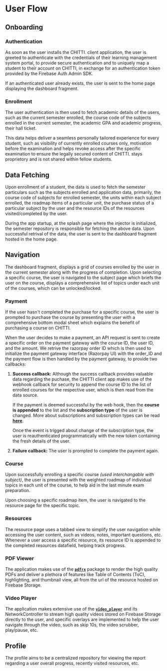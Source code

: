 # User Flow

## Onboarding

### Authentication

As soon as the user installs the CHITTI. client application, the user is greeted to authenticate with the credentials of their learning management system portal, to provide secure authentication and to uniquely map a student to their account on CHITTI, in exchange for an authentication token provided by the Firebase Auth Admin SDK.

If an authenticated user already exists, the user is sent to the home page displaying the dashboard fragment.

### Enrollment

The user authentication is then used to fetch academic details of the users, such as the current semester enrolled, the course code of the subjects enrolled in the current semester, the academic GPA and academic progress, their hall ticket.

This data helps deliver a seamless personally tailored experience for every student, such as visibility of currently enrolled courses only, motivation before the examination and helps revoke access after the specific examination to ensure the legally secured content of CHITTI. stays proprietory and is not shared within fellow students.

## Data Fetching

Upon enrollment of a student, the data is used to fetch the semester particulars such as the subjects enrolled and application data, primarily, the course code of subjects for enrolled semester, the units within each subject enrolled, the roadmap items of a particular unit, the purchase status of a particular subject by the user and the resource IDs of the resources visited/completed by the user.

During the app startup, at the splash page where the injector is initialized, the semester repository is responsible for fetching the above data. Upon successful retrival of the data, the user is sent to the dashboard fragment hosted in the home page.

## Navigation

The dashboard fragment, displays a grid of courses enrolled by the user in the current semester along with the progress of completion. Upon selecting a specific course, the user is navigated to the subject page which briefs the user on the course, displays a comprehensive list of topics under each unit of the courses, which can be unlocked/locked.

### Payment

If the user hasn't completed the purchase for a specific course, the user is prompted to purchase the course by presenting the user with a comprehensive bottom modal sheet which explains the benefit of purchasing a course on CHITTI.

When the user decides to make a payment, an API request is sent to create a specific order on the payment gateway with the course ID, the user ID, and the amount. We retrive the razorpay order ID which is then used to initialize the payment gateway interface (Razorpay UI) with the order_ID and the payment flow is then handled by the payment gateway, to provide two callbacks:

1. **Success callback:** Although the success callback provides valuable data regarding the puchase, the CHITTI client app makes use of the webhook callback for security to append the course ID to the list of enrolled courses for the respective user, which is then read from the data source.

   If the payment is deemed successful by the web hook, then the **course is appended** to the list and the **subscription type** of the user is changed. More about subscriptions and subscription types can be read [**here**](/reference/client#subscription-type).

   Once the event is trigged about change of the subscription type, the user is reauthenticated programmatically with the new token containing the fresh details of the user.

2. **Failure callback:** The user is prompted to complete the payment again.

### Course

Upon successfully enrolling a specific course _(used interchangable with subject)_, the user is presented with the weighted roadmap of individual topics in each unit of the course, to help aid in the last minute exam preparation.

Upon choosing a specific roadmap item, the user is navigated to the resource page for the specific topic.

### Resources

The resource page uses a tabbed view to simplify the user navigation while accessing the user content, such as videos, notes, important questions, etc. Whenever a user access a specific resource, its resource ID is appended to the completed resources datafield, helping track progress.

### PDF Viewer

The application makes use of the [**`pdfrx`**](https://pub.dev/packages/pdfrx) package to render the high quality PDFs and deliver a plethora of features like Table of Contents (ToC), highlighting, and thumbnail view, all from the url of the resource hosted on Firebase Storage.

### Video Player

The application makes extensive use of the [**`video_player`**](https://pub.dev/packages/video_player) and its NetworkController to stream high quality videos stored on Firebase Storage directly to the user, and specific overlays are implemented to help the user navigate through the video, such as skip 10s, the video scrubber, play/pause, etc.

## Profile

The profile aims to be a centralized repository for viewing the report regarding a user overall progress, recently visited resources, etc.
